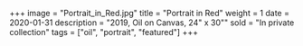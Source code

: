 +++
image = "Portrait_in_Red.jpg"
title = "Portrait in Red"
weight = 1
date = 2020-01-31
description = "2019, Oil on Canvas, 24\" x 30\""
sold = "In private collection"
tags = ["oil", "portrait", "featured"]
+++